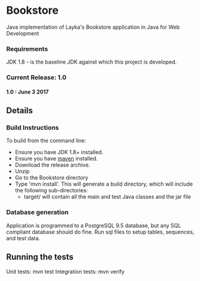 # Bookstore
Java implementation of Layka's Bookstore application in Java for Web Development

### Requirements
JDK 1.8 - is the baseline JDK against which this project is developed.

### Current Release: 1.0
#### 1.0 : June 3 2017
 
## Details

### Build Instructions
To build from the command line:
* Ensure you have JDK 1.8+ installed.
* Ensure you have [maven](http://maven.apache.org/) installed.
* Download the release archive.
* Unzip
* Go to the Bookstore directory
* Type 'mvn install'. This will generate a build directory, which will include the following sub-directories:
  * target/ will contain all the main and test Java classes and the jar file
  
### Database generation
Application is programmed to a PostgreSQL 9.5 database, but any SQL compliant database should do fine. Run sql files 
to setup tables, sequences, and test data. 

## Running the tests

Unit tests: mvn test
Integration tests: mvn verify



